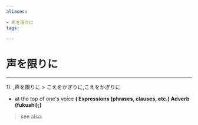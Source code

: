 ```yaml
---
aliases:
    
- 声を限りに
tags:
    
---
```


# 声を限りに
---
1).
,声を限りに > こえをかぎりに,こえをかぎりに

- at the top of one's voice
**( Expressions (phrases, clauses, etc.) Adverb (fukushi);)**
> see also: 
            